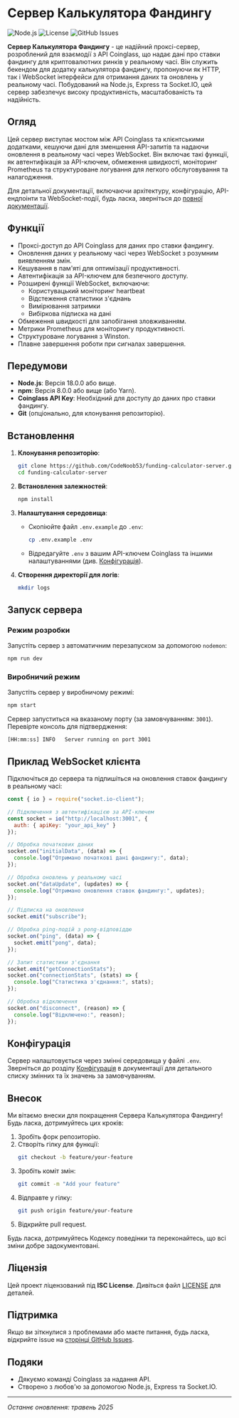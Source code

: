 # Сервер Калькулятора Фандингу

![Node.js](https://img.shields.io/badge/Node.js-18%2B-green.svg)
![License](https://img.shields.io/badge/License-ISC-blue.svg)
![GitHub Issues](https://img.shields.io/github/issues/CodeNoob53/funding-calculator-server.svg)

**Сервер Калькулятора Фандингу** - це надійний проксі-сервер, розроблений для взаємодії з API Coinglass, що надає дані про ставки фандингу для криптовалютних ринків у реальному часі. Він служить бекендом для додатку калькулятора фандингу, пропонуючи як HTTP, так і WebSocket інтерфейси для отримання даних та оновлень у реальному часі. Побудований на Node.js, Express та Socket.IO, цей сервер забезпечує високу продуктивність, масштабованість та надійність.

## Огляд

Цей сервер виступає мостом між API Coinglass та клієнтськими додатками, кешуючи дані для зменшення API-запитів та надаючи оновлення в реальному часі через WebSocket. Він включає такі функції, як автентифікація за API-ключем, обмеження швидкості, моніторинг Prometheus та структуроване логування для легкого обслуговування та налагодження.

Для детальної документації, включаючи архітектуру, конфігурацію, API-ендпоінти та WebSocket-події, будь ласка, зверніться до [повної документації](../doc.md).

## Функції

- Проксі-доступ до API Coinglass для даних про ставки фандингу.
- Оновлення даних у реальному часі через WebSocket з розумним виявленням змін.
- Кешування в пам'яті для оптимізації продуктивності.
- Автентифікація за API-ключем для безпечного доступу.
- Розширені функції WebSocket, включаючи:
  - Користувацький моніторинг heartbeat
  - Відстеження статистики з'єднань
  - Вимірювання затримки
  - Вибіркова підписка на дані
- Обмеження швидкості для запобігання зловживанням.
- Метрики Prometheus для моніторингу продуктивності.
- Структуроване логування з Winston.
- Плавне завершення роботи при сигналах завершення.

## Передумови

- **Node.js**: Версія 18.0.0 або вище.
- **npm**: Версія 8.0.0 або вище (або Yarn).
- **Coinglass API Key**: Необхідний для доступу до даних про ставки фандингу.
- **Git** (опціонально, для клонування репозиторію).

## Встановлення

1. **Клонування репозиторію**:
   ```bash
   git clone https://github.com/CodeNoob53/funding-calculator-server.git
   cd funding-calculator-server
   ```

2. **Встановлення залежностей**:
   ```bash
   npm install
   ```

3. **Налаштування середовища**:
   - Скопіюйте файл `.env.example` до `.env`:
     ```bash
     cp .env.example .env
     ```
   - Відредагуйте `.env` з вашим API-ключем Coinglass та іншими налаштуваннями (див. [Конфігурація](../doc.md#configuration)).

4. **Створення директорії для логів**:
   ```bash
   mkdir logs
   ```

## Запуск сервера

### Режим розробки
Запустіть сервер з автоматичним перезапуском за допомогою `nodemon`:
```bash
npm run dev
```

### Виробничий режим
Запустіть сервер у виробничому режимі:
```bash
npm start
```

Сервер запуститься на вказаному порту (за замовчуванням: `3001`). Перевірте консоль для підтвердження:
```
[HH:mm:ss] INFO   Server running on port 3001
```

## Приклад WebSocket клієнта

Підключіться до сервера та підпишіться на оновлення ставок фандингу в реальному часі:

```javascript
const { io } = require("socket.io-client");

// Підключення з автентифікацією за API-ключем
const socket = io("http://localhost:3001", {
  auth: { apiKey: "your_api_key" }
});

// Обробка початкових даних
socket.on("initialData", (data) => {
  console.log("Отримано початкові дані фандингу:", data);
});

// Обробка оновлень у реальному часі
socket.on("dataUpdate", (updates) => {
  console.log("Отримано оновлення ставок фандингу:", updates);
});

// Підписка на оновлення
socket.emit("subscribe");

// Обробка ping-подій з pong-відповіддю
socket.on("ping", (data) => {
  socket.emit("pong", data);
});

// Запит статистики з'єднання
socket.emit("getConnectionStats");
socket.on("connectionStats", (stats) => {
  console.log("Статистика з'єднання:", stats);
});

// Обробка відключення
socket.on("disconnect", (reason) => {
  console.log("Відключено:", reason);
});
```

## Конфігурація

Сервер налаштовується через змінні середовища у файлі `.env`. Зверніться до розділу [Конфігурація](../doc.md#configuration) в документації для детального списку змінних та їх значень за замовчуванням.

## Внесок

Ми вітаємо внески для покращення Сервера Калькулятора Фандингу! Будь ласка, дотримуйтесь цих кроків:

1. Зробіть форк репозиторію.
2. Створіть гілку для функції:
   ```bash
   git checkout -b feature/your-feature
   ```
3. Зробіть коміт змін:
   ```bash
   git commit -m "Add your feature"
   ```
4. Відправте у гілку:
   ```bash
   git push origin feature/your-feature
   ```
5. Відкрийте pull request.

Будь ласка, дотримуйтесь Кодексу поведінки та переконайтесь, що всі зміни добре задокументовані.

## Ліцензія

Цей проект ліцензований під **ISC License**. Дивіться файл [LICENSE](LICENSE) для деталей.

## Підтримка

Якщо ви зіткнулися з проблемами або маєте питання, будь ласка, відкрийте issue на [сторінці GitHub Issues](https://github.com/CodeNoob53/funding-calculator-server/issues).

## Подяки

- Дякуємо команді Coinglass за надання API.
- Створено з любов'ю за допомогою Node.js, Express та Socket.IO.

---

*Останнє оновлення: травень 2025*